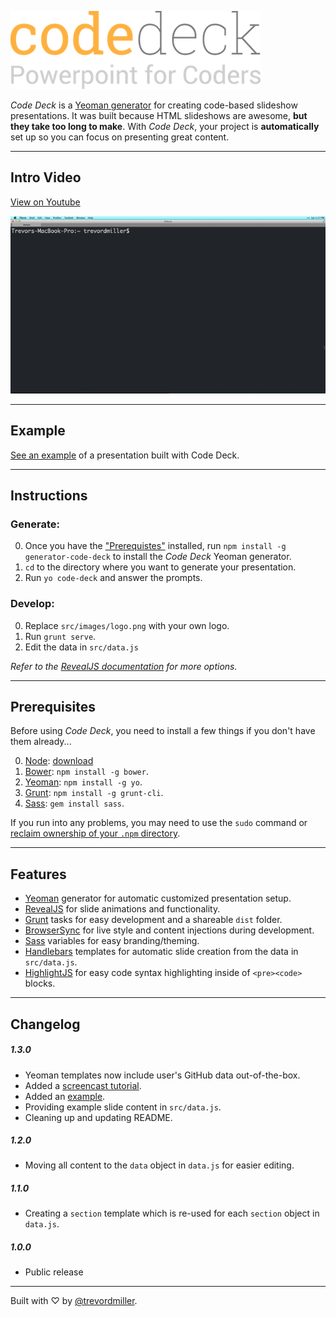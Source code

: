![Code Deck - Powerpoint for Coders](readme-images/logo.png)

_Code Deck_ is a [Yeoman generator](http://yeoman.io/) for creating code-based slideshow presentations. It was built because HTML slideshows are awesome, **but they take too long to make**. With _Code Deck_, your project is **automatically** set up so you can focus on presenting great content.



-------------------------------------------------------



## Intro Video

[View on Youtube](http://youtu.be/-VIn185iE5w)

<a href="http://www.youtube.com/watch?feature=player_embedded&v=-VIn185iE5w
" target="_blank"><img src="readme-images/intro.gif"
alt="Code Deck video tutorial thumbnail" /></a>



-------------------------------------------------------



## Example

[See an example](http://trevordmiller.github.io/code-deck-example) of a presentation built with Code Deck.



-------------------------------------------------------



## Instructions

### **Generate**:

0. Once you have the ["Prerequistes"](#prerequisites) installed, run `npm install -g generator-code-deck` to install the _Code Deck_ Yeoman generator.
0. `cd` to the directory where you want to generate your presentation.
0. Run `yo code-deck` and answer the prompts.

### **Develop**:

0. Replace `src/images/logo.png` with your own logo.
0. Run `grunt serve`.
0. Edit the data in `src/data.js`

_Refer to the [RevealJS documentation](https://github.com/hakimel/reveal.js) for more options._



-------------------------------------------------------



## Prerequisites

Before using _Code Deck_, you need to install a few things if you don't have them already...

0. [Node](http://nodejs.org/): [download](http://nodejs.org/)
0. [Bower](http://bower.io/): `npm install -g bower`.
0. [Yeoman](http://yeoman.io/): `npm install -g yo`.
0. [Grunt](http://gruntjs.com/): `npm install -g grunt-cli`.
0. [Sass](http://sass-lang.com/): `gem install sass`.

If you run into any problems, you may need to use the `sudo` command or [reclaim ownership of your `.npm` directory](http://stackoverflow.com/questions/16151018/npm-throws-error-without-sudo).



-------------------------------------------------------



## Features

- [Yeoman](http://yeoman.io/) generator for automatic customized presentation setup.
- [RevealJS](http://lab.hakim.se/reveal-js/#/) for slide animations and functionality.
- [Grunt](http://gruntjs.com/) tasks for easy development and a shareable `dist` folder.
- [BrowserSync](http://www.browsersync.io/) for live style and content injections during development.
- [Sass](http://sass-lang.com/) variables for easy branding/theming.
- [Handlebars](http://handlebarsjs.com/) templates for automatic slide creation from the data in `src/data.js`.
- [HighlightJS](https://highlightjs.org/) for easy code syntax highlighting inside of `<pre><code>` blocks.



-------------------------------------------------------



## Changelog

##### 1.3.0

- Yeoman templates now include user's GitHub data out-of-the-box.
- Added a [screencast tutorial](http://youtu.be/-VIn185iE5w).
- Added an [example](http://trevordmiller.github.io/code-deck-example).
- Providing example slide content in `src/data.js`.
- Cleaning up and updating README.

##### 1.2.0

- Moving all content to the `data` object in `data.js` for easier editing.

##### 1.1.0

- Creating a `section` template which is re-used for each `section` object in `data.js`.

##### 1.0.0

- Public release



-------------------------------------------------------



Built with ♡ by [@trevordmiller](http://www.trevordmiller.com).
